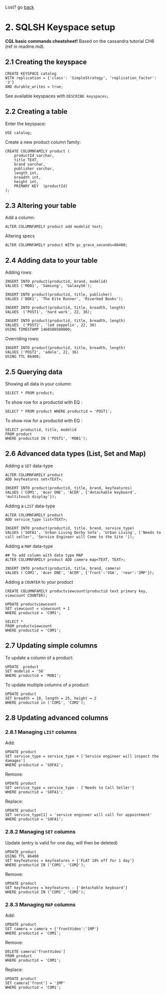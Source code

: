 Lost? go [back](./../readme.md)

# 2. SQLSH Keyspace setup

**CQL basic commands cheatsheet!** Based on the cassandra tutorial CH6 (ref in readme.md).

## 2.1 Creating the keyspace

```
CREATE KEYSPACE catalog 
WITH replication = {'class': 'SimpleStrategy', 'replication_factor': '3'}  
AND durable_writes = true;
```

See available keyspaces with `DESCRIBE keyspaces;`


## 2.2 Creating a table

Enter the keyspace:
```
USE catalog;
```
Create a new product column family:
```
CREATE COLUMNFAMILY product (
    productId varchar,
    title TEXT,
    brand varchar,
    publisher varchar,
    length int,
    breadth int,
    height int,
    PRIMARY KEY  (productId) 
);
```

## 2.3 Altering your table

Add a column: 
```
ALTER COLUMNFAMILY product add modelid text;
```

Altering specs
```
ALTER COLUMNFAMILY product WITH gc_grace_seconds=86400;
```

## 2.4 Adding data to your table

Adding rows:
```
INSERT INTO product(productid, brand, modelid) 
VALUES ('MOB1', 'Samsung', 'GalaxyS6');

INSERT INTO product(productid, title, publisher) 
VALUES ('BOK1', 'The Kite Runner', 'Riverbed Books');

INSERT INTO product(productid, title, breadth, length) 
VALUES  ('POST1', 'hard work', 22, 36);

INSERT INTO product(productid, title, breadth, length) 
VALUES  ('POST2', 'led zeppelin', 22, 36) 
USING TIMESTAMP 1468580580000;
```

Overriding rows:
```
INSERT INTO product(productid, title, breadth, length) 
VALUES ('POST2', 'adele', 22, 36) 
USING TTL 86400;
```

## 2.5 Querying data

Showing all data in your column:
```
SELECT * FROM product;
```

To show row for a productid with EQ :
```
SELECT * FROM product WHERE productid = 'POST1';
```

To show row for a productid with EQ :
```
SELECT productid, title, modelid 
FROM product 
WHERE productid IN ('POST1', 'MOB1');
```

## 2.6 Advanced data types (List, Set and Map)

Adding a `SET` data-type 
```
ALTER COLUMNFAMILY product 
ADD keyfeatures set<TEXT>;

INSERT INTO product(productid, title, brand, keyfeatures) 
VALUES ('COM1', 'Acer ONE', 'ACER', {'detachable keyboard', 'multitouch display'}); 
```

Adding a `LIST` data-type 
```
ALTER COLUMNFAMILY product 
ADD service_type list<TEXT>;

INSERT INTO product(productid, title, brand, service_type) 
VALUES ('SOFA1', 'Urban Living Derby Sofa', 'Urban Living', ['Needs to call seller', 'Service Engineer will Come to the Site ']);
```

Adding a `MAP` data-type 
```
## To add column with data type MAP
ALTER COLUMNFAMILY product ADD camera map<TEXT, TEXT>;

INSERT INTO product(productid, title, brand, camera) 
VALUES ('COM1', 'Acer ONE', 'ACER', {'front':'VGA', 'rear':'2MP'});
```

Adding a `COUNTER` to your product
```
CREATE COLUMNFAMILY productviewcount(productid text primary key, viewcount COUNTER);

UPDATE productviewcount 
SET viewcount = viewcount + 1 
WHERE productid = 'COM1';

SELECT * 
FROM productviewcount 
WHERE productid = 'COM1';
```

## 2.7 Updating simple columns

To update a column of a product:
```
UPDATE  product 
SET modelid = 'S6' 
WHERE productid = 'MOB1';
```

To update multiple columns of a product:
```
UPDATE product 
SET breadth = 18, length = 25, height = 2 
WHERE productid in ('COM1', 'COM2');
```

## 2.8 Updating advanced columns

### 2.8.1 Managing `LIST` columns

Add:
```
UPDATE product 
SET service_type = service_type + ['Service engineer will inspect the damages'] 
WHERE productid = 'SOFA1';
```

Remove:
```
UPDATE product 
SET service_type = service_type - ['Needs to Call Seller'] 
WHERE productid = 'SOFA1';
```

Replace:
```
UPDATE product 
SET service_type[1] = 'service engineer will call for appointment' 
WHERE productid = 'SOFA1';
```

### 2.8.2 Managing `SET` columns

Update (entry is valid for one day, will then be deleted)
```
UPDATE product 
USING TTL 86400 
SET keyfeatures = keyfeatures + {'FLAT 10% off for 1 day'} 
WHERE productid IN ('COM1', 'COM2');
```

Remove:
```
UPDATE product 
SET keyfeatures = keyfeatures - {'detachable keyboard'} 
WHERE productid IN ('COM1', 'COM2');
```

### 2.8.3 Managing `MAP` columns

Add:
```
UPDATE product 
SET camera = camera + {'frontVideo':'1MP'} 
WHERE productid = 'COM1';
```

Remove:
```
DELETE camera['frontVideo'] 
FROM product 
WHERE productid = 'COM1';

```

Replace:
```
UPDATE product 
SET camera['front'] = '1MP' 
WHERE productid = 'COM1';
```
